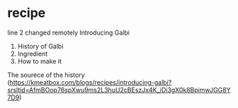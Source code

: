 # recipe
line 2 changed remotely
Introducing Galbi
1. History of Galbi
2. Ingredient
3. How to make it

The sourece of the history (https://kmeatbox.com/blogs/recipes/introducing-galbi?srsltid=AfmBOop76spXwu9ms2L3huU2cBEszJx4K_iDi3gX0k8BpimwJGG8Y7D9)
